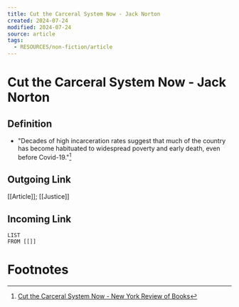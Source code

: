 ```yaml
---
title: Cut the Carceral System Now - Jack Norton
created: 2024-07-24
modified: 2024-07-24
source: article
tags:
  - RESOURCES/non-fiction/article
---
```

# Cut the Carceral System Now - Jack Norton
## Definition
- "Decades of high incarceration rates suggest that much of the country has become habituated to widespread poverty and early death, even before Covid-19."[^1]

## Outgoing Link
[[Article]]; [[Justice]]
## Incoming Link
```dataview
LIST
FROM [[]]
```
# Footnotes

[^1]: [Cut the Carceral System Now - New York Review of Books](https://www.nybooks.com/online/2020/06/06/cut-the-carceral-system-now/)